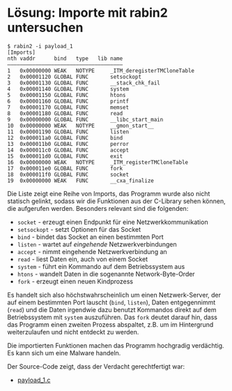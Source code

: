 # Lösung: Importe mit rabin2 untersuchen

```console
$ rabin2 -i payload_1
[Imports]
nth vaddr      bind   type   lib name
―――――――――――――――――――――――――――――――――――――
1   0x00000000 WEAK   NOTYPE     _ITM_deregisterTMCloneTable
2   0x00001120 GLOBAL FUNC       setsockopt
3   0x00001130 GLOBAL FUNC       __stack_chk_fail
4   0x00001140 GLOBAL FUNC       system
5   0x00001150 GLOBAL FUNC       htons
6   0x00001160 GLOBAL FUNC       printf
7   0x00001170 GLOBAL FUNC       memset
8   0x00001180 GLOBAL FUNC       read
9   0x00000000 GLOBAL FUNC       __libc_start_main
10  0x00000000 WEAK   NOTYPE     __gmon_start__
11  0x00001190 GLOBAL FUNC       listen
12  0x000011a0 GLOBAL FUNC       bind
13  0x000011b0 GLOBAL FUNC       perror
14  0x000011c0 GLOBAL FUNC       accept
15  0x000011d0 GLOBAL FUNC       exit
16  0x00000000 WEAK   NOTYPE     _ITM_registerTMCloneTable
17  0x000011e0 GLOBAL FUNC       fork
18  0x000011f0 GLOBAL FUNC       socket
19  0x00000000 WEAK   FUNC       __cxa_finalize
```

Die Liste zeigt eine Reihe von Imports, das Programm wurde also nicht statisch gelinkt, sodass wir die Funktionen aus der C-Library sehen können, die aufgerufen werden. Besonders relevant sind die folgenden:

  * `socket` - erzeugt einen Endpunkt für eine Netzwerkkommunikation
  * `setsockopt` - setzt Optionen für das Socket
  * `bind` - bindet das Socket an einen bestimmten Port
  * `listen` - wartet auf _eingehende_ Netzwerkverbindungen
  * `accept` - nimmt eingehende Netzwerkverbindung an
  * `read` - liest Daten ein, auch von einem Socket
  * `system` - führt ein Kommando auf dem Betriebssystem aus
  * `htons` - wandelt Daten in die sogenannte Network-Byte-Order
  * `fork` - erzeugt einen neuen Kindprozess

Es handelt sich also höchstwahrscheinlich um einen Netzwerk-Server, der auf einem bestimmten Port lauscht (`bind`, `listen`), Daten entgegennimmt (`read`) und die Daten irgendwie dazu benutzt Kommandos direkt auf dem Betriebssystem mit `system` auszuführen. Das `fork` deutet darauf hin, dass das Programm einen zweiten Prozess abspaltet, z.B. um im Hintergrund weiterzulaufen und nicht entdeckt zu werden.

Die importierten Funktionen machen das Programm hochgradig verdächtig. Es kann sich um eine Malware handeln.

Der Source-Code zeigt, dass der Verdacht gerechtfertigt war:

  * [payload_1.c](payload_1.c)
